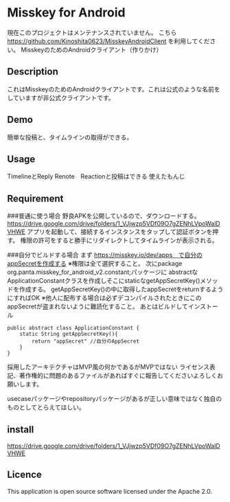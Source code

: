 # Misskey for Android
現在このプロジェクトはメンテナンスされていません。
こちら　https://github.com/Kinoshita0623/MisskeyAndroidClient を利用してください。
MisskeyのためのAndroidクライアント（作りかけ）
## Description
これはMisskeyのためのAndroidクライアントです。これは公式のような名前をしていますが非公式クライアントです。
## Demo
簡単な投稿と、タイムラインの取得ができる。

## Usage
TimelineとReply Renote　Reactionと投稿はできる
使えたもんじ

## Requirement
###普通に使う場合
野良APKを公開しているので、ダウンロードする。
https://drive.google.com/drive/folders/1_VJjwzp5VDf09O7gZENhLVpoWalDVHWE
アプリを起動して、接続するインスタンスをタップして認証ボタンを押す。
権限の許可をすると勝手にリダイレクトしてタイムラインが表示される。

###自分でビルドする場合
まず
https://misskey.io/dev/apps　で自分のappSecretを作成する
※権限は全て選択すること。
次にpackage org.panta.misskey_for_android_v2.constant;パッケージに
abstractなApplicationConstantクラスを作成しそこにstaticなgetAppSecretKey()メソッドを作成する。
getAppSecretKey()の中に取得したappSecretをreturnするようにすればOK
※他人に配布する場合は必ずデコンパイルされたときにこのappSecretが盗まれないように難読化すること。
あとはビルドしてインストール

```
public abstract class ApplicationConstant {
    static String getAppSecretKey(){
        return "appSecret" //自分のAppSecret
    }
}
```

採用したアーキテクチャはMVP風の何かであるがMVPではない
ライセンス表記、著作権的に問題のあるファイルがあればすぐに報告してくださいよろしくお願いします。

usecaseパッケージやrepositoryパッケージがあるが正しい意味ではなく独自のものとしてとらえてほしい。


## install
https://drive.google.com/drive/folders/1_VJjwzp5VDf09O7gZENhLVpoWalDVHWE

## Licence
This application is open source software licensed under the Apache 2.0.

